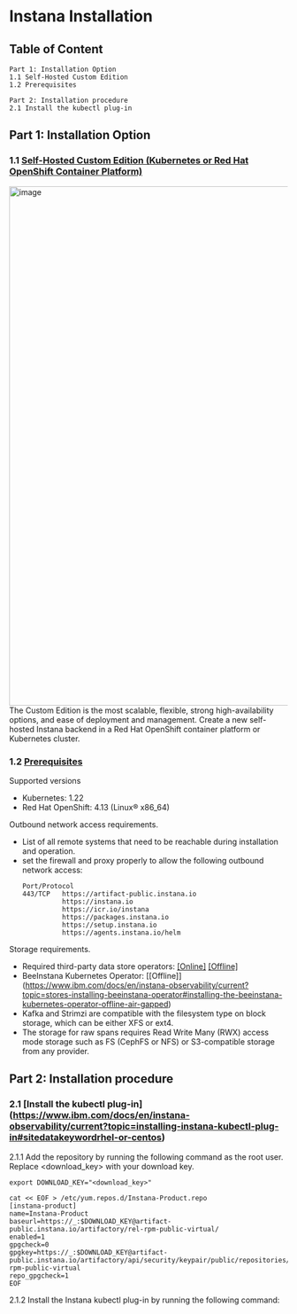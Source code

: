 # Instana Installation

## Table of Content

```
Part 1: Installation Option
1.1 Self-Hosted Custom Edition
1.2 Prerequisites

Part 2: Installation procedure
2.1 Install the kubectl plug-in

```

## Part 1: Installation Option
### 1.1 [Self-Hosted Custom Edition (Kubernetes or Red Hat OpenShift Container Platform)](https://www.ibm.com/docs/en/instana-observability/current?topic=backend-installation-options#option-2-sitedatakeywordselfkub)
<img width="937" alt="image" src="https://github.com/user-attachments/assets/e1c5a2fd-150e-4117-8884-de755f76226f">
The Custom Edition is the most scalable, flexible, strong high-availability options, and ease of deployment and management. Create a new self-hosted Instana backend in a Red Hat OpenShift container platform or Kubernetes cluster. 

### 1.2 [Prerequisites](https://www.ibm.com/docs/en/instana-observability/current?topic=backend-installing-custom-edition#prerequisites)
Supported versions
- Kubernetes:	1.22
- Red Hat OpenShift: 4.13 (Linux® x86_64)

Outbound network access requirements. 
- List of all remote systems that need to be reachable during installation and operation.
- set the firewall and proxy properly to allow the following outbound network access:
  ```
  Port/Protocol
  443/TCP   https://artifact-public.instana.io
            https://instana.io
            https://icr.io/instana
            https://packages.instana.io
            https://setup.instana.io
            https://agents.instana.io/helm
  ```
Storage requirements.
- Required third-party data store operators: [[Online]](https://www.ibm.com/docs/en/instana-observability/current?topic=64-preparing#preparing-for-online-installation) [[Offline]](https://www.ibm.com/docs/en/instana-observability/current?topic=64-preparing#preparing-for-offline-installation)
- BeeInstana Kubernetes Operator: [[Offline]] (https://www.ibm.com/docs/en/instana-observability/current?topic=stores-installing-beeinstana-operator#installing-the-beeinstana-kubernetes-operator-offline-air-gapped) 
- Kafka and Strimzi are compatible with the filesystem type on block storage, which can be either XFS or ext4.
- The storage for raw spans requires Read Write Many (RWX) access mode storage such as FS (CephFS or NFS) or S3-compatible storage from any provider.

## Part 2: Installation procedure
### 2.1 [Install the kubectl plug-in] (https://www.ibm.com/docs/en/instana-observability/current?topic=installing-instana-kubectl-plug-in#sitedatakeywordrhel-or-centos)
2.1.1 Add the repository by running the following command as the root user. Replace <download_key> with your download key.
```
export DOWNLOAD_KEY="<download_key>"

cat << EOF > /etc/yum.repos.d/Instana-Product.repo
[instana-product]
name=Instana-Product
baseurl=https://_:$DOWNLOAD_KEY@artifact-public.instana.io/artifactory/rel-rpm-public-virtual/
enabled=1
gpgcheck=0
gpgkey=https://_:$DOWNLOAD_KEY@artifact-public.instana.io/artifactory/api/security/keypair/public/repositories/rel-rpm-public-virtual
repo_gpgcheck=1
EOF
```

2.1.2 Install the Instana kubectl plug-in by running the following command:
```
```
